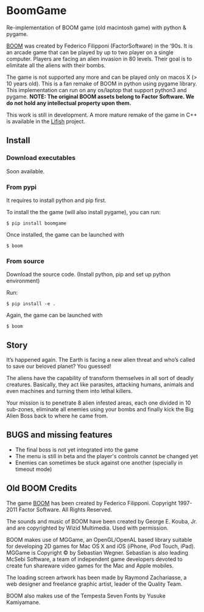 # BoomGame

Re-implementation of BOOM game (old macintosh game) with python & pygame.

[BOOM](https://www.macintoshrepository.org/3582-boom) was created by Federico Filipponi (FactorSoftware) in the ’90s. It is an arcade game that can be played by up to two player on a single computer. Players are facing an alien invasion in 80 levels. Their goal is to elimitate all the aliens with their bombs.

The game is not supported any more and can be played only on macos X (> 10 years old). This is a fan remake of BOOM in python using pygame library. This implementation can run on any os/laptop that support python3 and pygame. **NOTE: The original BOOM assets belong to Factor Software. We do not hold any intellectual property upon them.**

This work is still in development. A more mature remake of the game in C++ is available in the [Lifish](https://github.com/silverweed/lifish) project.

## Install
### Download executables

Soon available.

### From pypi
It requires to install python and pip first.

To install the the game (will also install pygame), you can run:

```
$ pip install boomgame
```

Once installed, the game can be launched with

```
$ boom
```

### From source
Download the source code. (Install python, pip and set up python environment)

Run:

```
$ pip install -e .
```

Again, the game can be launched with

```
$ boom
```

## Story
It’s happened again. The Earth is facing a new alien threat and who’s called to save our beloved planet? You guessed!

The aliens have the capability of transform themselves in all sort of deadly creatures. Basically, they act like parasites, attacking humans, animals and even machines and turning them into lethal killers.

Your mission is to penetrate 8 alien infested areas, each one divided in 10 sub-zones, eliminate all enemies using your bombs and finally kick the Big Alien Boss back to where he came from.

## BUGS and missing features

* The final boss is not yet integrated into the game
* The menu is still in beta and the player's controls cannot be changed yet
* Enemies can sometimes be stuck against one another (specially in timeout mode)


## Old BOOM Credits

The game [BOOM](https://www.macintoshrepository.org/3582-boom) has been created by Federico Filipponi.
Copyright 1997-2011 Factor Software. All Rights Reserved.

The sounds and music of BOOM have been created by George E. Kouba, Jr. and are copyrighted by Wizid Multimedia. Used with permission.

BOOM makes use of MGGame, an OpenGL/OpenAL based library suitable for developing 2D games for Mac OS X and iOS (iPhone, iPod Touch, iPad).
MGGame is Copyright © by Sebastian Wegner.
Sebastian is also leading McSebi Software, a team of independent game developers devoted to create fun shareware video games for the Mac and Apple mobiles.

The loading screen artwork has been made by Raymond Zachariasse, a web designer and freelance graphic artist, leader of the Quality Team.

BOOM also makes use of the Tempesta Seven Fonts by Yusuke Kamiyamane.
